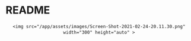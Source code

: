 # README

<div align="center">

	<img src="/app/assets/images/Screen-Shot-2021-02-24-20.11.30.png" width="300" height="auto" >

</div>


